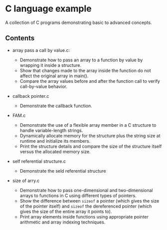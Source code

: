 # C language example

A collection of C programs demonstrating basic to advanced concepts.

## Contents
- array pass a call by value.c: 
    - Demonstrate how to pass an array to a function by value by wrapping it inside a structure.
    - Show that changes made to the array inside the function do not affect the original array in main().
    - Compare the array values before and after the function call to verify call-by-value behavior.

- callback pointer.c
    - Demonstrate the callback function.
 
- FAM.c
    - Demonstrate the use of a flexible array member in a C structure to handle variable-length strings.
    - Dynamically allocate memory for the structure plus the string size at runtime and initialize its members.
    - Print the structure details and compare the size of the structure itself versus the allocated memory size.

- self referential structure.c
    - Demonstrate the seld referential structure

- size of arry.c
    - Demonstrate how to pass one-dimensional and two-dimensional arrays to functions in C using different types of pointers.
    - Show the difference between `sizeof` a pointer (which gives the size of the pointer itself) and `sizeof` the dereferenced pointer (which gives the size of the entire array it points to).
    - Print array elements inside functions using appropriate pointer arithmetic and array indexing techniques.
